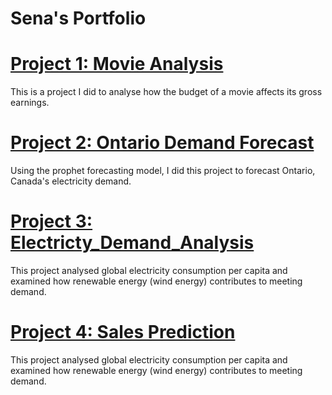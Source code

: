 # Sena's Portfolio

# [Project 1: Movie Analysis](https://github.com/Senalniho/PortfolioProjects/blob/main/Movie_analysis.ipynb)

This is a project I did to analyse how the budget of a movie affects its gross earnings.


# [Project 2: Ontario Demand Forecast](https://github.com/Senalniho/Ontario_Demand_Forecast/tree/main/Energy%20Forecast)

Using the prophet forecasting model, I did this project to forecast Ontario, Canada's electricity demand.


# [Project 3: Electricty_Demand_Analysis](https://github.com/Senalniho/Electricty_Demand_Analysis#electricty_demand_analysis)

This project analysed global electricity consumption per capita and examined how renewable energy (wind energy) contributes to meeting demand.


# [Project 4: Sales Prediction](https://github.com/Senalniho/Sales_Forecast#sales_forecast)

This project analysed global electricity consumption per capita and examined how renewable energy (wind energy) contributes to meeting demand.
